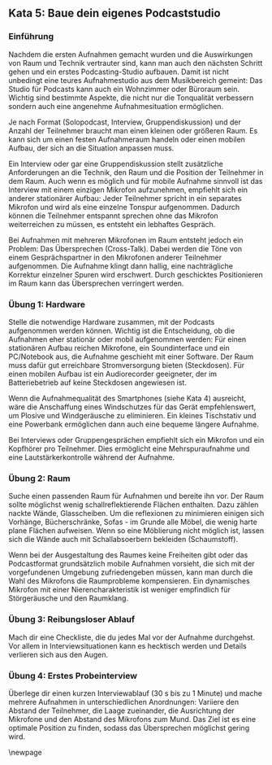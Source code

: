 ## Kata 5: Baue dein eigenes Podcaststudio

### Einführung

Nachdem die ersten Aufnahmen gemacht wurden und die Auswirkungen von Raum und Technik vertrauter sind, kann man auch den nächsten Schritt gehen und ein erstes Podcasting-Studio aufbauen. Damit ist nicht unbedingt eine teures Aufnahmestudio aus dem Musikbereich gemeint: Das Studio für Podcasts kann auch ein Wohnzimmer oder Büroraum sein. Wichtig sind bestimmte Aspekte, die nicht nur die Tonqualität verbessern sondern auch eine angenehme Aufnahmesituation ermöglichen.

Je nach Format (Solopodcast, Interview, Gruppendiskussion) und der Anzahl der Teilnehmer braucht man einen kleinen oder größeren Raum. Es kann sich um einen festen Aufnahmeraum handeln oder einen mobilen Aufbau, der sich an die Situation anpassen muss. 

Ein Interview oder gar eine Gruppendiskussion stellt zusätzliche Anforderungen an die Technik, den Raum und die Position der Teilnehmer in dem Raum. Auch wenn es möglich und für mobile Aufnahme sinnvoll ist das Interview mit einem einzigen Mikrofon aufzunehmen, empfiehlt sich ein anderer stationärer Aufbau: Jeder Teilnehmer spricht in ein separates Mikrofon und wird als eine einzelne Tonspur aufgenommen. Dadurch können die Teilnehmer entspannt sprechen ohne das Mikrofon weiterreichen zu müssen, es entsteht ein lebhaftes Gespräch.

Bei Aufnahmen mit mehreren Mikrofonen im Raum entsteht jedoch ein Problem: Das Übersprechen (Cross-Talk). Dabei werden die Töne von einem Gesprächspartner in den Mikrofonen anderer Teilnehmer aufgenommen. Die Aufnahme klingt dann hallig, eine nachträgliche Korrektur einzelner Spuren wird erschwert. Durch geschicktes Positionieren im Raum kann das Übersprechen verringert werden.

### Übung 1: Hardware

Stelle die notwendige Hardware zusammen, mit der Podcasts aufgenommen werden können. Wichtig ist die Entscheidung, ob die Aufnahmen eher stationär oder mobil aufgenommen werden: Für einen stationären Aufbau reichen Mikrofone, ein Soundinterface und ein PC/Notebook aus, die Aufnahme geschieht mit einer Software. Der Raum muss dafür gut erreichbare Stromversorgung bieten (Steckdosen). Für einen mobilen Aufbau ist ein Audiorecorder geeigneter, der im Batteriebetrieb auf keine Steckdosen angewiesen ist.

Wenn die Aufnahmequalität des Smartphones (siehe Kata 4) ausreicht, wäre die Anschaffung eines Windschutzes für das Gerät empfehlenswert, um Plosive und Windgeräusche zu eliminieren. Ein kleines Tischstativ und eine Powerbank ermöglichen dann auch eine bequeme längere Aufnahme.

Bei Interviews oder Gruppengesprächen empfiehlt sich ein Mikrofon und ein Kopfhörer pro Teilnehmer. Dies ermöglicht eine Mehrspuraufnahme und eine Lautstärkerkontrolle während der Aufnahme.

### Übung 2: Raum

Suche einen passenden Raum für Aufnahmen und bereite ihn vor. Der Raum sollte möglichst wenig schallreflektierende Flächen enthalten. Dazu zählen nackte Wände, Glasscheiben. Um die reflexionen zu minimieren einigen sich Vorhänge, Bücherschränke, Sofas - im Grunde alle Möbel, die wenig harte plane Flächen aufweisen. Wenn so eine Möblierung nicht möglich ist, lassen sich die Wände auch mit Schallabsoerbern bekleiden (Schaumstoff).

Wenn bei der Ausgestaltung des Raumes keine Freiheiten gibt oder das Podcastformat grundsätzlich mobile Aufnahmen vorsieht, die sich mit der vorgefundenen Umgebung zufriedengeben müssen, kann man durch die Wahl des Mikrofons die Raumprobleme kompensieren. Ein dynamisches Mikrofon mit einer Nierencharakteristik ist weniger empfindlich für Störgeräusche und den Raumklang.

### Übung 3: Reibungsloser Ablauf

Mach dir eine Checkliste, die du jedes Mal vor der Aufnahme durchgehst. Vor allem in Interviewsituationen kann es hecktisch werden und Details verlieren sich aus den Augen.

### Übung 4: Erstes Probeinterview

Überlege dir einen kurzen Interviewablauf (30 s bis zu 1 Minute) und mache mehrere Aufnahmen in unterschiedlichen Anordnungen: Variiere den Abstand der Teilnehmer, die Laage zueinander, die Ausrichtung der Mikrofone und den Abstand des Mikrofons zum Mund. Das Ziel ist es eine optimale Position zu finden, sodass das Übersprechen möglichst gering wird.

\newpage